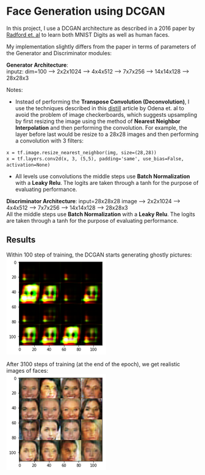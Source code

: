 # Face Generation using DCGAN

In this project, I use a DCGAN architecture as described in a 2016 paper by [Radford et. al](https://arxiv.org/abs/1511.06434) to learn both MNIST Digits as well as human faces. 

My implementation slightly differs from the paper in terms of parameters of the Generator and Discriminator modules:

**Generator Architecture**:  
inputz: dim=100 --> 2x2x1024 --> 4x4x512 --> 7x7x256 --> 14x14x128 --> 28x28x3  

Notes:
* Instead of performing the **Transpose Convolution (Deconvolution)**, I use the techniques described in this [distill](https://distill.pub/2016/deconv-checkerboard/) article by Odena et. al to avoid the problem of image checkerboards, which suggests upsampling by first resizing the image using the method of **Nearest Neighbor Interpolation** and then performing the convolution. For example, the layer before last would be resize to a 28x28 images and then performing a convolution with 3 filters:
```
x = tf.image.resize_nearest_neighbor(img, size=(28,28))
x = tf.layers.conv2d(x, 3, (5,5), padding='same', use_bias=False, activation=None)
```
* All levels use convolutions the middle steps use  **Batch Normalization** with a **Leaky Relu**. The logits are taken through a tanh for the purpose of evaluating performance.

**Discriminator Architecture**: input=28x28x28 image --> 2x2x1024 --> 4x4x512 --> 7x7x256 --> 14x14x128 --> 28x28x3  
All the middle steps use **Batch Normalization** with a **Leaky Relu**. The logits are taken through a tanh for the purpose of evaluating performance.

## Results
Within 100 step of training, the DCGAN starts generating ghostly pictures:  
![Alt text](results/faces1.jpg?raw=true "Steps=100")

After 3100 steps of training (at the end of the epoch), we get realistic images of faces:  
![Alt text](results/faces-last.jpg?raw=true "Steps=100")
